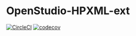 # OpenStudio-HPXML-ext

[![CircleCI](https://circleci.com/gh/NREL/OpenStudio-HPXML-ext.svg?style=shield&circle-token=dc9c71aaeb9d0a1956269f40c3697851c0551bf4)](https://circleci.com/gh/NREL/OpenStudio-HPXML-ext)
[![codecov](https://codecov.io/gh/NREL/OpenStudio-HPXML-ext/branch/master/graph/badge.svg)](https://codecov.io/gh/NREL/OpenStudio-HPXML-ext)
